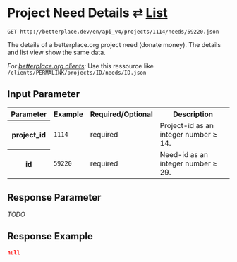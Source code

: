 
# Project Need Details ⇄ [List](need_list.md)

```nginx
GET http://betterplace.dev/en/api_v4/projects/1114/needs/59220.json
```

The details of a betterplace.org project need (donate money).
The details and list view show the same data.

*For [betterplace.org clients](README.md#client-api):*
Use this ressource like `/clients/PERMALINK/projects/ID/needs/ID.json`


## Input Parameter

<table>
  <tr>
    <th>Parameter</th>
    <th>Example</th>
    <th>Required/Optional</th>
    <th>Description</th>
  </tr>
  <tr>
    <th>project_id</th>
    <td><code>1114</code></td>
    <td>required</td>
    <td>Project-id as an integer number ≥ 14.</td>
  </tr>
  <tr>
    <th>id</th>
    <td><code>59220</code></td>
    <td>required</td>
    <td>Need-id as an integer number ≥ 29.</td>
  </tr>
</table>

## Response Parameter

*TODO*

## Response Example

```json
null
```

